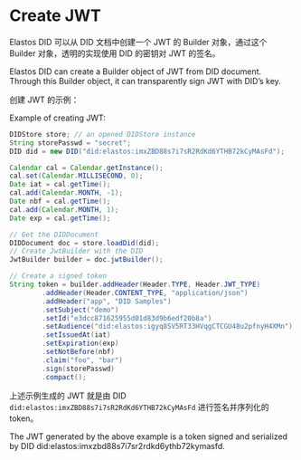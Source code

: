 # Create JWT

Elastos DID 可以从 DID 文档中创建一个 JWT 的 Builder 对象，通过这个 Builder 对象，透明的实现使用 DID 的密钥对 JWT 的签名。

Elastos DID can create a Builder object of JWT from DID document. Through this Builder object, it can transparently sign JWT with DID’s key.

创建 JWT 的示例：

Example of creating JWT:

```java
DIDStore store; // an opened DIDStore instance
String storePasswd = "secret";
DID did = new DID("did:elastos:imxZBD88s7i7sR2RdKd6YTHB72kCyMAsFd");

Calendar cal = Calendar.getInstance();
cal.set(Calendar.MILLISECOND, 0);
Date iat = cal.getTime();
cal.add(Calendar.MONTH, -1);
Date nbf = cal.getTime();
cal.add(Calendar.MONTH, 1);
Date exp = cal.getTime();

// Get the DIDDocument
DIDDocument doc = store.loadDid(did);
// Create JwtBuilder with the DID
JwtBuilder builder = doc.jwtBuilder();

// Create a signed token
String token = builder.addHeader(Header.TYPE, Header.JWT_TYPE)
        .addHeader(Header.CONTENT_TYPE, "application/json")
        .addHeader("app", "DID Samples")
        .setSubject("demo")
        .setId("e3dcc871625955d01d83d9b6edf20b8a")
        .setAudience("did:elastos:igyq8SV5RT33HVqgCTCGU48u2pfnyH4XMn")
        .setIssuedAt(iat)
        .setExpiration(exp)
        .setNotBefore(nbf)
        .claim("foo", "bar")
        .sign(storePasswd)
        .compact();
```

上述示例生成的 JWT 就是由 DID `did:elastos:imxZBD88s7i7sR2RdKd6YTHB72kCyMAsFd` 进行签名并序列化的 token。

The JWT generated by the above example is a token signed and serialized by DID did:elastos:imxzbd88s7i7sr2rdkd6ythb72kymasfd.
